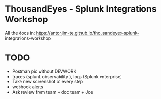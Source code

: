 # ThousandEyes - Splunk Integrations Workshop 

All the docs in: https://antonjim-te.github.io/thousandeyes-splunk-integrations-workshop


# TODO
- Postman pic without DEVWORK
- traces (splunk observability ), logs (Splunk enterprise)
- Take new screenshot of every step
- webhook alerts
- Ask review from team + doc team + Joe